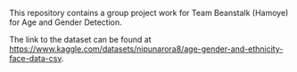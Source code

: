 This repository contains a group project work for Team Beanstalk (Hamoye) for Age and Gender Detection.

The link to the dataset can be found at https://www.kaggle.com/datasets/nipunarora8/age-gender-and-ethnicity-face-data-csv.